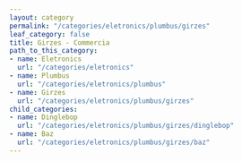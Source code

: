 ```yaml
---
layout: category
permalink: "/categories/eletronics/plumbus/girzes"
leaf_category: false
title: Girzes - Commercia
path_to_this_category:
- name: Eletronics
  url: "/categories/eletronics"
- name: Plumbus
  url: "/categories/eletronics/plumbus"
- name: Girzes
  url: "/categories/eletronics/plumbus/girzes"
child_categories:
- name: Dinglebop
  url: "/categories/eletronics/plumbus/girzes/dinglebop"
- name: Baz
  url: "/categories/eletronics/plumbus/girzes/baz"
---
```


